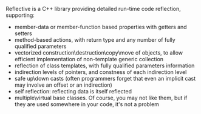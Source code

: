 Reflective is a C++ library providing detailed run-time code reflection, supporting:
- member-data or member-function based properties with getters and setters
- method-based actions, with return type and any number of fully qualified parameters
- vectorized construction\destruction\copy\move of objects, to allow efficient implementation of non-template generic collection
- reflection of class templates, with fully qualified parameters information
- indirection levels of pointers, and constness of each indirection level
- safe up\down casts (often programmers forget that even an implicit cast may involve an offset or an indirection)
- self reflection: reflecting data is itself reflected
- multiple\virtual base classes. Of course, you may not like them, but if they are used somewhere in your code, it's not a problem
